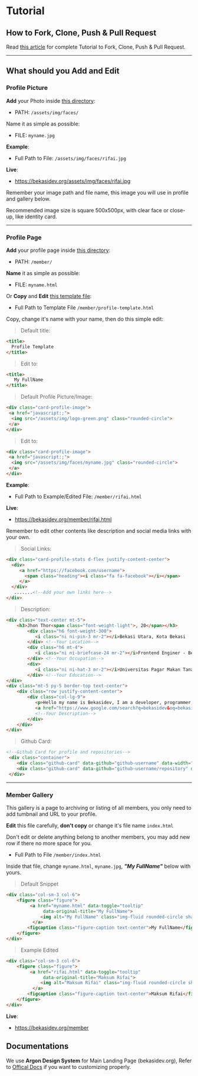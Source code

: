 # Tutorial

## How to Fork, Clone, Push & Pull Request

Read <a href="https://desainerhub.com/cara-kontribusi-open-source">this article</a> for complete Tutorial to Fork, Clone, Push & Pull Request.

<hr>

## What should you Add and Edit

### Profile Picture

**Add** your Photo inside <a href="https://github.com/bekasidev/bekasidev/tree/master/assets/img/faces">this directory</a>:

- PATH: <code>/assets/img/faces/</code>

Name it as simple as possible:

- FILE: <code>myname.jpg</code>

**Example**:

- Full Path to File: <code>/assets/img/faces/rifai.jpg</code>

**Live**:

- <a href="https://bekasidev.org/assets/img/faces/rifai.jpg">https://bekasidev.org/assets/img/faces/rifai.jpg</a>

Remember your image path and file name, this image you will use in profile and gallery below.

Recommended image size is square 500x500px, with clear face or close-up, like identity card. 

<hr>

### Profile Page

**Add** your profile page inside <a href="https://github.com/bekasidev/bekasidev/tree/master/member">this directory</a>:

- PATH: <code>/member/</code>

**Name** it as simple as possible:

- FILE: <code>myname.html</code>

Or **Copy** and **Edit** <a href="https://github.com/bekasidev/bekasidev/blob/master/member/profile-template.html">this template file</a>:

- Full Path to Template File <code>/member/profile-template.html</code>

Copy, change it's name with your name, then do this simple edit:

>Default title:

```html
<title>
  Profile Template
</title>
```

>Edit to:

```html
<title>
   My FullName
</title>
```

>Default Profile Picture/Image:

```html
<div class="card-profile-image">
 <a href="javascript:;">
  <img src="/assets/img/logo-green.png" class="rounded-circle">
 </a>
</div>
```

>Edit to:

```html
<div class="card-profile-image">
 <a href="javascript:;">
  <img src="/assets/img/faces/myname.jpg" class="rounded-circle">
 </a>
</div>
```

**Example**:

- Full Path to Example/Edited File: <code>/member/rifai.html</code>

**Live**:

- <a href="https://bekasidev.org/member/rifai.html">https://bekasidev.org/member/rifai.html</a>

Remember to edit other contents like description and social media links with your own.

>Social Links:

```html
<div class="card-profile-stats d-flex justify-content-center">
  <div>
     <a href="https://facebook.com/username">
       <span class="heading"><i class="fa fa-facebook"></i></span>
     </a>
  </div>
   .......<!--Add your own links here-->
</div>
```

>Description:

```html
<div class="text-center mt-5">
    <h3>Jhon Thor<span class="font-weight-light">, 20</span></h3>
        <div class="h6 font-weight-300">
           <i class="ni ni-pin-3 mr-2"></i>Bekasi Utara, Kota Bekasi
        </div> <!--Your Location-->
        <div class="h6 mt-4">
           <i class="ni ni-briefcase-24 mr-2"></i>Frontend Enginer - Bekasidev.org
        </div> <!--Your Occupation-->
        <div>
           <i class="ni ni-hat-3 mr-2"></i>Universitas Pagar Makan Tanaman
        </div> <!--Your Education-->
</div>
<div class="mt-5 py-5 border-top text-center">
    <div class="row justify-content-center">
        <div class="col-lg-9">
           <p>Hello my name is Bekasidev, I am a developer, programmer, designer.</p>
           <a href="https://www.google.com/search?q=bekasidev&oq=bekasidev">Show more</a>
           <!--Your Description-->
        </div>
    </div>
</div>
```

>Github Card:

```html
<!--Github Card for profile and repositories-->
 <div class="container">
    <div class="github-card" data-github="github-username" data-width="100%" data-height="" data-theme="medium"></div>
    <div class="github-card" data-github="github-username/repository" data-width="100%" data-height="" data-theme="medium"></div>
 </div>
```

<hr>

### Member Gallery

This gallery is a page to archiving or listing of all members, you only need to add tumbnail and URL to your profile.

**Edit** this file carefully, **don't copy** or change it's file name <code>index.html</code>

Don't edit or delete anything belong to another members, you may add new row if there no more space for you.

- Full Path to File <code>/member/index.html</code>

Inside that file, change <code>myname.html</code>, <code>myname.jpg</code>, ***"My FullName"*** below with yours.


>Default Snippet

```html
<div class="col-sm-3 col-6">
    <figure class="figure">
         <a href="myname.html" data-toggle="tooltip"
              data-original-title="My FullName">
             <img alt="My FullName" class="img-fluid rounded-circle shadow" src="../assets/img/faces/myname.jpg">
          </a>
        <figcaption class="figure-caption text-center">My FullName</figcaption>
    </figure>
</div>
```

>Example Edited

```html
<div class="col-sm-3 col-6">
    <figure class="figure">
         <a href="rifai.html" data-toggle="tooltip"
              data-original-title="Maksum Rifai">
             <img alt="Maksum Rifai" class="img-fluid rounded-circle shadow" src="../assets/img/faces/rifai.jpg">
          </a>
        <figcaption class="figure-caption text-center">Maksum Rifai</figcaption>
    </figure>
</div>
```

**Live**:

- <a href="https://bekasidev.org/member">https://bekasidev.org/member</a>

## Documentations

We use **Argon Design System** for Main Landing Page (bekasidev.org), Refer to <a href="https://demos.creative-tim.com/argon-design-system/docs/getting-started/overview.html">Offical Docs</a> if you want to customizing properly.
